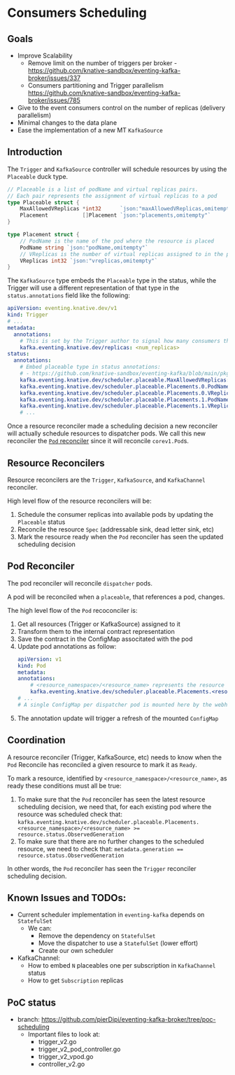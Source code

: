 # Consumers Scheduling

## Goals

- Improve Scalability
  - Remove limit on the number of triggers per broker - https://github.com/knative-sandbox/eventing-kafka-broker/issues/337
  - Consumers partitioning and Trigger parallelism https://github.com/knative-sandbox/eventing-kafka-broker/issues/785
- Give to the event consumers control on the number of replicas (delivery parallelism)
- Minimal changes to the data plane
- Ease the implementation of a new MT `KafkaSource`

## Introduction

The `Trigger` and `KafkaSource` controller will schedule resources by using the `Placeable` duck type.

```go
// Placeable is a list of podName and virtual replicas pairs.
// Each pair represents the assignment of virtual replicas to a pod
type Placeable struct {
	MaxAllowedVReplicas *int32      `json:"maxAllowedVReplicas,omitempty"`
	Placement           []Placement `json:"placements,omitempty"`
}

type Placement struct {
	// PodName is the name of the pod where the resource is placed
	PodName string `json:"podName,omitempty"`
	// VReplicas is the number of virtual replicas assigned to in the pod
	VReplicas int32 `json:"vreplicas,omitempty"`
}
```

The `KafkaSource` type embeds the `Placeable` type in the status, while the Trigger will use
a different representation of that type in the `status.annotations` field like the following:

```yaml
apiVersion: eventing.knative.dev/v1
kind: Trigger
# ...
metadata:
  annotations:
    # This is set by the Trigger author to signal how many consumers they want to run.
    kafka.eventing.knative.dev/replicas: <num_replicas>
status:
  annotations:
    # Embed placeable type in status annotations: 
    # - https://github.com/knative-sandbox/eventing-kafka/blob/main/pkg/apis/duck/v1alpha1/placement_types.go
    kafka.eventing.knative.dev/scheduler.placeable.MaxAllowedVReplicas: num_topic_partitions
    kafka.eventing.knative.dev/scheduler.placeable.Placements.0.PodName: kafka-broker-dispatcher-abc
    kafka.eventing.knative.dev/scheduler.placeable.Placements.0.VReplicas: <num_replicas_for_pod_kafka-broker-dispatcher-abc>
    kafka.eventing.knative.dev/scheduler.placeable.Placements.1.PodName: kafka-broker-dispatcher-xyz
    kafka.eventing.knative.dev/scheduler.placeable.Placements.1.VReplicas: <num_replicas_for_pod_kafka-broker-dispatcher-xyz>
    # ...
```

Once a resource reconciler made a scheduling decision a new reconciler will actually schedule resources to dispatcher pods.
We call this new reconciler the [`Pod` reconciler](#Pod-Reconciler) since it will reconcile `corev1.Pod`s.

## Resource Reconcilers

Resource reconcilers are the `Trigger`, `KafkaSource`, and `KafkaChannel` reconciler.

High level flow of the resource reconcilers will be:

1. Schedule the consumer replicas into available pods by updating the `Placeable` status
1. Reconcile the resource `Spec` (addressable sink, dead letter sink, etc)
1. Mark the resource ready when the `Pod` reconciler has seen the updated scheduling decision

## Pod Reconciler

The pod reconciler will reconcile `dispatcher` pods.

A pod will be reconciled when a `placeable`, that references a pod, changes.

The high level flow of the `Pod` recoconciler is:

1. Get all resources (Trigger or KafkaSource) assigned to it
1. Transform them to the internal contract representation
1. Save the contract in the ConfigMap associtated with the pod
1. Update pod annotations as follow:
    ```yaml
    apiVersion: v1
    kind: Pod
    metadata:
    annotations:
        # <resource_namespace>/<resource_name> represents the resource key
        kafka.eventing.knative.dev/scheduler.placeable.Placements.<resource_namespace>/<resource_name>: <resource.status.ObservedGeneration>
    # ...
    # A single ConfigMap per dispatcher pod is mounted here by the webhook
    ```
1. The annotation update will trigger a refresh of the mounted `ConfigMap`

## Coordination

A resource reconciler (Trigger, KafkaSource, etc) needs to know when the `Pod` Reconcile has reconciled a given resource to mark it as `Ready`.

To mark a resource, identified by `<resource_namespace>/<resource_name>`, as ready these conditions must all be true:

1. To make sure that the `Pod` reconciler has seen the latest resource scheduling decision, we need that, for each existing pod where the resource was scheduled check that:
   `kafka.eventing.knative.dev/scheduler.placeable.Placements.<resource_namespace>/<resource_name> >= resource.status.ObservedGeneration`
1. To make sure that there are no further changes to the scheduled resource, we need to check that: `metadata.generation == resource.status.ObservedGeneration`

In other words, the `Pod` reconciler has seen the `Trigger` reconciler scheduling decision.

## Known Issues and TODOs:

- Current scheduler implementation in `eventing-kafka` depends on `StatefulSet`
  - We can:
    - Remove the dependency on `StatefulSet`
    - Move the dispatcher to use a `StatefulSet` (lower effort)
    - Create our own scheduler
- KafkaChannel:
    - How to embed `N` placeables one per subscription in `KafkaChannel` status
    - How to get `Subscription` replicas

## PoC status

- branch: https://github.com/pierDipi/eventing-kafka-broker/tree/poc-scheduling
  - Important files to look at:
    - trigger_v2.go
    - trigger_v2_pod_controller.go
    - trigger_v2_vpod.go
    - controller_v2.go
